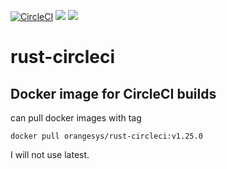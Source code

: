 [![CircleCI](https://circleci.com/gh/gavinzhou/rust-circleci.svg?style=svg)](https://circleci.com/gh/gavinzhou/rust-circleci)
[![](https://images.microbadger.com/badges/version/orangesys/rust-circleci.svg)](https://microbadger.com/images/orangesys/rust-circleci "Get your own version badge on microbadger.com")
[![](https://images.microbadger.com/badges/image/orangesys/rust-circleci.svg)](https://microbadger.com/images/orangesys/rust-circleci "Get your own image badge on microbadger.com")
# rust-circleci

## Docker image for CircleCI builds

can pull docker images with tag

```console
docker pull orangesys/rust-circleci:v1.25.0
```

I will not use latest.
